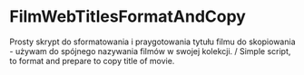 FilmWebTitlesFormatAndCopy
==========================

Prosty skrypt do sformatowania i praygotowania tytułu filmu do skopiowania - używam do spójnego nazywania filmów w swojej kolekcji. / Simple script, to format and prepare to copy title of movie.
